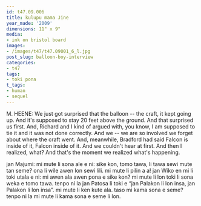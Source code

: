```yaml
---
id: t47.09.006
title: kulupu mama Jine
year_made: '2009'
dimensions: 11" x 9"
media:
- ink on bristol board
images:
- /images/t47/t47.09001_6_l.jpg 
post_slug: balloon-boy-interview
categories:
- t47
tags:
- toki pona
t_tags:
- human
- sequel
---
```


M. HEENE: We just got surprised that the balloon -- the craft, it kept going up. And it's supposed to stay 20 feet above the ground. And that surprised us first. And, Richard and I kind of argued with, you know, I am supposed to tie it and it was not done correctly. And we -- we are so involved we forget about where the craft went.
And, meanwhile, Bradford had said Falcon is inside of it, Falcon inside of it. And we couldn't hear at first. And then I realized, what?
And that's the moment we realized what's happening.


jan Majumi: mi mute li sona ale e ni: sike kon, tomo tawa, li tawa sewi mute tan seme? ona li wile awen lon sewi lili. mi mute li pilin a a! jan Wiko en mi li toki utala e ni: mi awen ala awen pona e sike kon? mi mute li lon toki li sona weka e tomo tawa. tenpo ni la jan Patosa li toki e “jan Palakon li lon insa, jan Palakon li lon insa”. mi mute li ken kute ala. taso mi kama sona e seme? tenpo ni la mi mute li kama sona e seme li lon.

